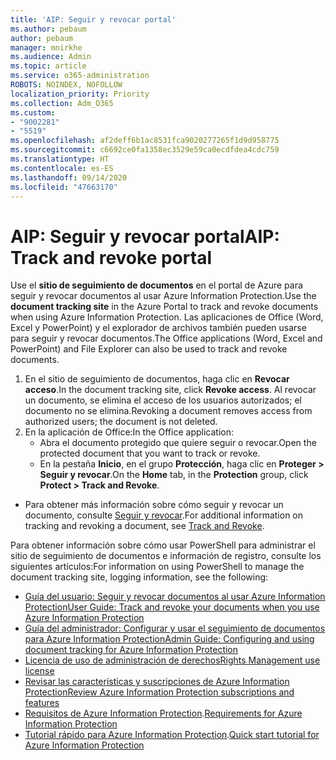 ```yaml
---
title: 'AIP: Seguir y revocar portal'
ms.author: pebaum
author: pebaum
manager: mnirkhe
ms.audience: Admin
ms.topic: article
ms.service: o365-administration
ROBOTS: NOINDEX, NOFOLLOW
localization_priority: Priority
ms.collection: Adm_O365
ms.custom:
- "9002281"
- "5519"
ms.openlocfilehash: af2deff6b1ac8531fca9020277265f1d9d958775
ms.sourcegitcommit: c6692ce0fa1358ec3529e59ca0ecdfdea4cdc759
ms.translationtype: HT
ms.contentlocale: es-ES
ms.lasthandoff: 09/14/2020
ms.locfileid: "47663170"
---
```

# <a name="aip-track-and-revoke-portal"></a><span data-ttu-id="9ca4a-102">AIP: Seguir y revocar portal</span><span class="sxs-lookup"><span data-stu-id="9ca4a-102">AIP: Track and revoke portal</span></span>

<span data-ttu-id="9ca4a-103">Use el **sitio de seguimiento de documentos** en el portal de Azure para seguir y revocar documentos al usar Azure Information Protection.</span><span class="sxs-lookup"><span data-stu-id="9ca4a-103">Use the **document tracking site** in the Azure Portal to track and revoke documents when using Azure Information Protection.</span></span> <span data-ttu-id="9ca4a-104">Las aplicaciones de Office (Word, Excel y PowerPoint) y el explorador de archivos también pueden usarse para seguir y revocar documentos.</span><span class="sxs-lookup"><span data-stu-id="9ca4a-104">The Office applications (Word, Excel and PowerPoint) and File Explorer can also be used to track and revoke documents.</span></span>

1. <span data-ttu-id="9ca4a-105">En el sitio de seguimiento de documentos, haga clic en **Revocar acceso**.</span><span class="sxs-lookup"><span data-stu-id="9ca4a-105">In the document tracking site, click **Revoke access**.</span></span> <span data-ttu-id="9ca4a-106">Al revocar un documento, se elimina el acceso de los usuarios autorizados; el documento no se elimina.</span><span class="sxs-lookup"><span data-stu-id="9ca4a-106">Revoking a document removes access from authorized users; the document is not deleted.</span></span>
2. <span data-ttu-id="9ca4a-107">En la aplicación de Office:</span><span class="sxs-lookup"><span data-stu-id="9ca4a-107">In the Office application:</span></span>
    - <span data-ttu-id="9ca4a-108">Abra el documento protegido que quiere seguir o revocar.</span><span class="sxs-lookup"><span data-stu-id="9ca4a-108">Open the protected document that you want to track or revoke.</span></span>
    - <span data-ttu-id="9ca4a-109">En la pestaña **Inicio**, en el grupo **Protección**, haga clic en **Proteger > Seguir y revocar**.</span><span class="sxs-lookup"><span data-stu-id="9ca4a-109">On the **Home** tab, in the **Protection** group, click **Protect > Track and Revoke**.</span></span>

- <span data-ttu-id="9ca4a-110">Para obtener más información sobre cómo seguir y revocar un documento, consulte [Seguir y revocar](https://docs.microsoft.com/azure/information-protection/rms-client/client-track-revoke).</span><span class="sxs-lookup"><span data-stu-id="9ca4a-110">For additional information on tracking and revoking a document, see [Track and Revoke](https://docs.microsoft.com/azure/information-protection/rms-client/client-track-revoke).</span></span>

<span data-ttu-id="9ca4a-111">Para obtener información sobre cómo usar PowerShell para administrar el sitio de seguimiento de documentos e información de registro, consulte los siguientes artículos:</span><span class="sxs-lookup"><span data-stu-id="9ca4a-111">For information on using PowerShell to manage the document tracking site, logging information, see the following:</span></span>
- [<span data-ttu-id="9ca4a-112">Guía del usuario: Seguir y revocar documentos al usar Azure Information Protection</span><span class="sxs-lookup"><span data-stu-id="9ca4a-112">User Guide: Track and revoke your documents when you use Azure Information Protection</span></span>](https://docs.microsoft.com/azure/information-protection/rms-client/client-track-revoke)
- [<span data-ttu-id="9ca4a-113">Guía del administrador: Configurar y usar el seguimiento de documentos para Azure Information Protection</span><span class="sxs-lookup"><span data-stu-id="9ca4a-113">Admin Guide: Configuring and using document tracking for Azure Information Protection</span></span>](https://docs.microsoft.com/azure/information-protection/rms-client/client-admin-guide-document-tracking)
- [<span data-ttu-id="9ca4a-114">Licencia de uso de administración de derechos</span><span class="sxs-lookup"><span data-stu-id="9ca4a-114">Rights Management use license</span></span>](https://docs.microsoft.com/azure/information-protection/configure-usage-rights#rights-management-use-license)
- [<span data-ttu-id="9ca4a-115">Revisar las características y suscripciones de Azure Information Protection</span><span class="sxs-lookup"><span data-stu-id="9ca4a-115">Review Azure Information Protection subscriptions and features</span></span>](https://azure.microsoft.com/pricing/details/information-protection)
- <span data-ttu-id="9ca4a-116">[Requisitos de Azure Information Protection](https://docs.microsoft.com/azure/information-protection/get-started/requirements).</span><span class="sxs-lookup"><span data-stu-id="9ca4a-116">[Requirements for Azure Information Protection](https://docs.microsoft.com/azure/information-protection/get-started/requirements)</span></span>
- <span data-ttu-id="9ca4a-117">[Tutorial rápido para Azure Information Protection](https://docs.microsoft.com/azure/information-protection/get-started/infoprotect-quick-start-tutorial).</span><span class="sxs-lookup"><span data-stu-id="9ca4a-117">[Quick start tutorial for Azure Information Protection](https://docs.microsoft.com/azure/information-protection/get-started/infoprotect-quick-start-tutorial)</span></span>
